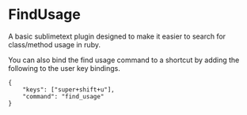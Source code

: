 FindUsage
=========

A basic sublimetext plugin designed to make it easier to search for class/method usage in ruby.

You can also bind the find usage command to a shortcut by adding the following to the user key bindings.

    {
        "keys": ["super+shift+u"],
        "command": "find_usage"
    }